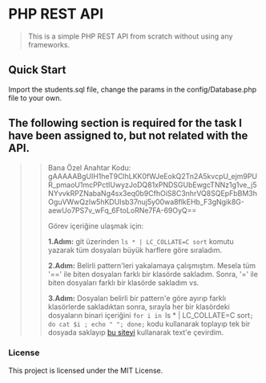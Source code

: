 # PHP REST API

> This is a simple PHP REST API from scratch without using any frameworks.

## Quick Start

Import the students.sql file, change the params in the config/Database.php file to your own.

## The following section is required for the task I have been assigned to, but not related with the API.
>>Bana Özel Anahtar Kodu:
>>gAAAAABgUIH1heT9ClhLKK0fWJeEokQ2Tn2A5kvcpU_ejm9PUR_pmaoU1mcPPctIUwyzJoDQ81xPNDSGUbEwgcTNNz1g1ve_j5NYvvkRPZNabaNg4sx3eq0b9CfhOiS8C3nhrVQ8SQEpFbBM3hOguVWwQzlw5hKDUIsb37nuj5y00wa8flkEHb_F3gNgik8G-aewUo7PS7v_wFq_6FtoLoRNe7FA-69OyQ==
>>
>>Görev içeriğine ulaşmak için:
>>
>>**1.Adım:** git üzerinden `ls * | LC_COLLATE=C sort` komutu yazarak tüm dosyaları büyük harflere göre sıraladım.   
>>
>>**2.Adım:** Belirli pattern'leri yakalamaya çalışmıştım. Mesela tüm '==' ile biten dosyaları farklı bir klasörde sakladım. Sonra, '=' ile biten dosyaları farklı bir klasörde sakladım vs.
>>
>>**3.Adım:** Dosyaları belirli bir pattern'e göre ayırıp farklı klasörlerde sakladıktan sonra, sırayla her bir klasördeki dosyaların binari içeriğini `for i in `ls * | LC_COLLATE=C sort`; do cat $i ; echo " "; done;` kodu kullanarak toplayıp tek bir dosyada saklayıp [bu siteyi](https://www.rapidtables.com/convert/number/binary-to-ascii.html) kullanarak text'e çevirdim.

### License

This project is licensed under the MIT License.
